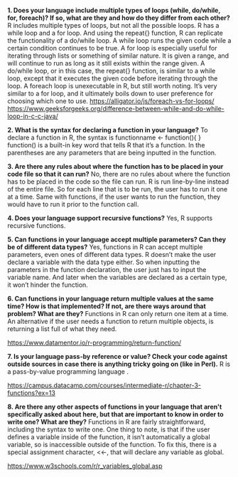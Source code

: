 **1. Does your language include multiple types of loops (while, do/while, for, foreach)? If so, what are they and how do they differ from each other?**
R includes multiple types of loops, but not all the possible loops. R has a while loop and a for loop. And using the repeat{} function, R can replicate the functionality of a do/while loop.
A while loop runs the given code while a certain condition continues to be true. 
A for loop is especially useful for iterating through lists or something of similar nature. It is given a range, and will continue to run as long as it still exists within the range given. 
A do/while loop, or in this case, the repeat{} function, is similar to a while loop, except that it executes the given code before iterating through the loop. 
A foreach loop is unexecutable in R, but still worth noting. It’s very similar to a for loop, and it ultimately boils down to user preference for choosing which one to use. 
https://alligator.io/js/foreach-vs-for-loops/
https://www.geeksforgeeks.org/difference-between-while-and-do-while-loop-in-c-c-java/

**2. What is the syntax for declaring a function in your language?**
To declare a function in R, the syntax is 
functionname <- function(){
}
function() is a built-in key word that tells R that it’s a function. In the parentheses are any parameters that are being inputted in the function.

**3. Are there any rules about where the function has to be placed in your code file so that it can run?** 
No, there are no rules about where the function has to be placed in the code so the file can run. R is run line-by-line instead of the entire file. So for each line that is to be run, the user has to run it one at a time. Same with functions, if the user wants to run the function, they would have to run it prior to the function call. 

**4. Does your language support recursive functions?** 
Yes, R supports recursive functions. 

**5. Can functions in your language accept multiple parameters? Can they be of different data types?** 
Yes, functions in R can accept multiple parameters, even ones of different data types. R doesn’t make the user declare a variable with the data type either. So when inputting the parameters in the function declaration, the user just has to input the variable name. And later when the variables are declared as a certain type, it won’t hinder the function. 

**6. Can functions in your language return multiple values at the same time? How is that implemented? If not, are there ways around that problem? What are they?** 
Functions in R can only return one item at a time. An alternative if the user needs a function to return multiple objects, is returning a list full of what they need. 

https://www.datamentor.io/r-programming/return-function/

**7. Is your language pass-by reference or value? Check your code against outside sources in case there is anything tricky going on (like in Perl).** 
R is a pass-by-value programming language	. 

https://campus.datacamp.com/courses/intermediate-r/chapter-3-functions?ex=13

**8. Are there any other aspects of functions in your language that aren't specifically asked about here, but that are important to know in order to write one? What are they?** 
Functions in R are fairly straightforward, including the syntax to write one. One thing to note, is that if the user defines a variable inside of the function, it isn’t automatically a global variable, so is inaccessible outside of the function. To fix this, there is a special assignment character, <<-, that will declare any variable as global. 

https://www.w3schools.com/r/r_variables_global.asp
